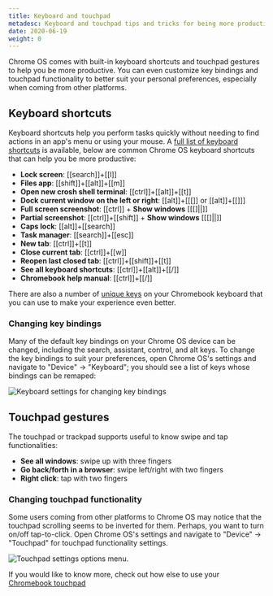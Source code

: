 ```yaml
---
title: Keyboard and touchpad
metadesc: Keyboard and touchpad tips and tricks for being more productive on your Chromebook.
date: 2020-06-19
weight: 0
---
```


Chrome OS comes with built-in keyboard shortcuts and touchpad gestures to help you be more productive. You can even customize key bindings and touchpad functionality to better suit your personal preferences, especially when coming from other platforms.

## Keyboard shortcuts

Keyboard shortcuts help you perform tasks quickly without needing to find actions in an app's menu or using your mouse. A [full list of keyboard shortcuts](https://support.google.com/chromebook/answer/183101) is available, below are common Chrome OS keyboard shortcuts that can help you be more productive:

- **Lock screen**: [[search]]+[[l]]
- **Files app**: [[shift]]+[[alt]]+[[m]]
- **Open new crosh shell terminal**: [[ctrl]]+[[alt]]+[[t]]
- **Dock current window on the left or right**: [[alt]]+[[&#91;]] or [[alt]]+[[&#93;]]
- **Full screen screenshot**: [[ctrl]] + **Show windows** [[&#91;&#93;||]]
- **Partial screenshot**: [[ctrl]]+[[shift]] + **Show windows** [[&#91;&#93;||]]
- **Caps lock**: [[alt]]+[[search]]
- **Task manager**: [[search]]+[[esc]]
- **New tab**: [[ctrl]]+[[t]]
- **Close current tab**: [[ctrl]]+[[w]]
- **Reopen last closed tab**: [[ctrl]]+[[shift]]+[[t]]
- **See all keyboard shortcuts**: [[ctrl]]+[[alt]]+[[/]]
- **Chromebook help manual**: [[ctrl]]+[[/]]

There are also a number of [unique keys](https://support.google.com/chromebook/answer/1047364) on your Chromebook keyboard that you can use to make your experience even better.

### Changing key bindings

Many of the default key bindings on your Chrome OS device can be changed, including the search, assistant, control, and alt keys. To change the key bindings to suit your preferences, open Chrome OS's settings and navigate to "Device" -> "Keyboard"; you should see a list of keys whose bindings can be remaped:

![Keyboard settings for changing key bindings](ix://productivity/keyboard-settings.png)

## Touchpad gestures

The touchpad or trackpad supports useful to know swipe and tap functionalities:

- **See all windows**: swipe up with three fingers
- **Go back/forth in a browser**: swipe left/right with two fingers
- **Right click**: tap with two fingers

### Changing touchpad functionality

Some users coming from other platforms to Chrome OS may notice that the touchpad scrolling seems to be inverted for them. Perhaps, you want to turn on/off tap-to-click. Open Chrome OS's settings and navigate to "Device" -> "Touchpad" for touchpad functionality settings.

![Touchpad settings options menu.](ix://productivity/touchpad-settings.png)

If you would like to know more, check out how else to use your [Chromebook touchpad](https://support.google.com/chromebook/answer/1047367)
